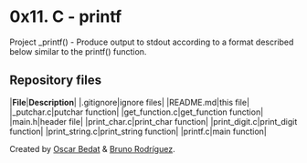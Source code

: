 # 0x11. C - printf

Project \_printf() - Produce output to stdout according to a format described below similar to the printf() function.

## Repository files

|**File**|**Description**|
|.gitignore|ignore files|
|README.md|this file|
|\_putchar.c|putchar function|
|get_function.c|get_function function|
|main.h|header file|
|print_char.c|print_char function|
|print_digit.c|print_digit function|
|print_string.c|print_string function|
|printf.c|main function|

Created by [Oscar Bedat](https://github.com/Ouyei/) & [Bruno Rodríguez](https://github.com/brunonra-dev/).
